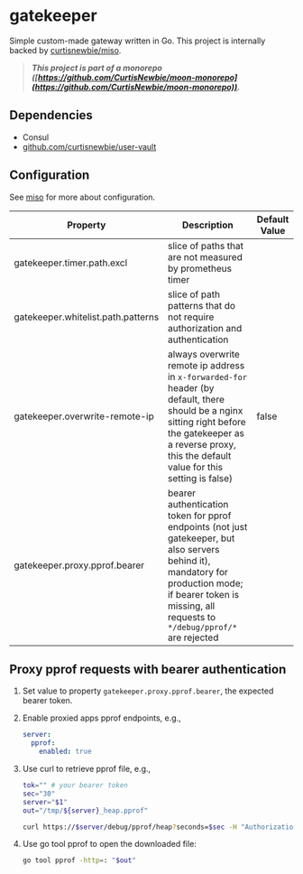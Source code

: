 # gatekeeper

Simple custom-made gateway written in Go. This project is internally backed by [curtisnewbie/miso](https://github.com/curtisnewbie/miso).

> **_This project is part of a monorepo ([https://github.com/CurtisNewbie/moon-monorepo](https://github.com/CurtisNewbie/moon-monorepo))._**

## Dependencies

- Consul
- [github.com/curtisnewbie/user-vault](https://github.com/curtisnewbie/user-vault)

## Configuration

See [miso](https://github.com/curtisnewbie/miso) for more about configuration.

| Property                           | Description                                                                                                                                                                                                   | Default Value |
| ---------------------------------- | ------------------------------------------------------------------------------------------------------------------------------------------------------------------------------------------------------------- | ------------- |
| gatekeeper.timer.path.excl         | slice of paths that are not measured by prometheus timer                                                                                                                                                      |               |
| gatekeeper.whitelist.path.patterns | slice of path patterns that do not require authorization and authentication                                                                                                                                   |               |
| gatekeeper.overwrite-remote-ip     | always overwrite remote ip address in `x-forwarded-for` header (by default, there should be a nginx sitting right before the gatekeeper as a reverse proxy, this the default value for this setting is false) | false         |
| gatekeeper.proxy.pprof.bearer      | bearer authentication token for pprof endpoints (not just gatekeeper, but also servers behind it), mandatory for production mode; if bearer token is missing, all requests to `*/debug/pprof/*` are rejected  |

## Proxy pprof requests with bearer authentication

1. Set value to property `gatekeeper.proxy.pprof.bearer`, the expected bearer token.
2. Enable proxied apps pprof endpoints, e.g.,

   ```yaml
   server:
     pprof:
       enabled: true
   ```

3. Use curl to retrieve pprof file, e.g.,

   ```sh
   tok="" # your bearer token
   sec="30"
   server="$1"
   out="/tmp/${server}_heap.pprof"

   curl https://$server/debug/pprof/heap?seconds=$sec -H "Authorization: $tok" -v -o $out \
   ```

4. Use go tool pprof to open the downloaded file:

   ```sh
   go tool pprof -http=: "$out"
   ```

